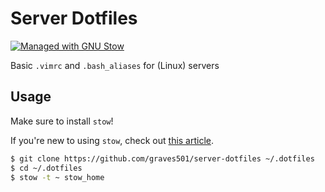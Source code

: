 # Server Dotfiles

[![Managed with GNU Stow](https://img.shields.io/badge/Managed%20with-GNU%20Stow-red.svg)](https://www.gnu.org/software/stow/)

Basic `.vimrc` and `.bash_aliases` for (Linux) servers

## Usage

Make sure to install `stow`!

If you're new to using `stow`, check out [this article](https://alexpearce.me/2016/02/managing-dotfiles-with-stow/).

```bash
$ git clone https://github.com/graves501/server-dotfiles ~/.dotfiles 
$ cd ~/.dotfiles
$ stow -t ~ stow_home
```
